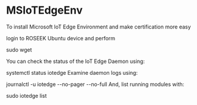 # MSIoTEdgeEnv
To install Microsoft IoT Edge Environment and make certification more easy

login to ROSEEK Ubuntu device and perform

sudo wget


You can check the status of the IoT Edge Daemon using:

systemctl status iotedge
Examine daemon logs using:

journalctl -u iotedge --no-pager --no-full
And, list running modules with:

sudo iotedge list

